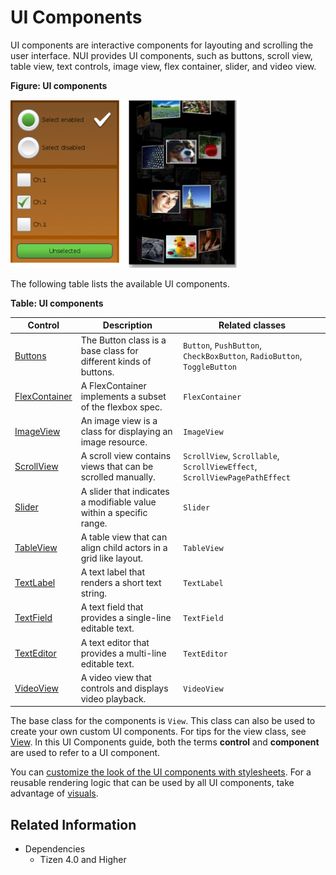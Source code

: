 # UI Components


UI components are interactive components for layouting and scrolling the user interface. NUI provides UI components, such as buttons, scroll view, table view, text controls, image view, flex container, slider, and video view.

**Figure: UI components**

![UI components](./media/ui_controls.png)


The following table lists the available UI components.

**Table: UI components**

| Control                              | Description                              | Related classes                          |
| ------------------------------------ | ---------------------------------------- | ---------------------------------------- |
| [Buttons](./button.md)               | The Button class is a base class for different kinds of buttons. | `Button`, `PushButton`, `CheckBoxButton`, `RadioButton`, `ToggleButton` |
| [FlexContainer](./flexcontainer.md)  | A FlexContainer implements a subset of the flexbox spec. | `FlexContainer`              |
| [ImageView](./imageview.md)          | An image view is a class for displaying an image resource.   | `ImageView`                   |
| [ScrollView](./scrollview.md)        | A scroll view contains views that can be scrolled manually. | `ScrollView`, `Scrollable`, `ScrollViewEffect`, `ScrollViewPagePathEffect` |
| [Slider](./slider.md)                | A slider that indicates a modifiable value within a specific range. | `Slider`                   |
| [TableView](./tableview.md)          | A table view that can align child actors in a grid like layout. | `TableView`             |
| [TextLabel](./textlabel.md)          | A text label that renders a short text string. | `TextLabel`                |
| [TextField](./textfield.md)          | A text field that provides a single-line editable text. | `TextField`                 |
| [TextEditor](./texteditor.md)        | A text editor that provides a multi-line editable text. | `TextEditor`                |
| [VideoView](./videoview.md)          | A video view that controls and displays video playback. | `VideoView`                 |

The base class for the components is `View`. This class can also be used to create your own custom UI components. For tips for the view class, see [View](./view.md). In this UI Components guide, both the terms **control** and **component** are used to refer to a UI component.

You can [customize the look of the UI components with stylesheets](./styling-controls-with-JSON.md). For a reusable rendering logic that can be used by all UI components, take advantage of [visuals](./visuals.md).


## Related Information
* Dependencies
  -   Tizen 4.0 and Higher
